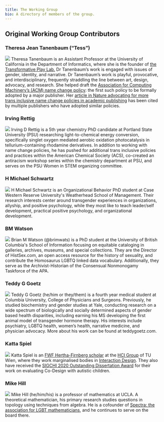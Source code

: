 ```yaml
---
title: The Working Group
bio: A directory of members of the group.
---
```

## Original Working Group Contributors
### Theresa Jean Tanenbaum (“Tess”)
![](https://publicationethics.org/files/u7140/theresa-tanenbaum-90x90.jpg)
Theresa Tanenbaum is an Assistant Professor at the University of California in the Department of Informatics, where she is the founder of [the Transformative Play Lab.](https://transformativeplay.ics.uci.edu/Tess-Tanenbaum/) Dr Tanenbaum’s work is engaged with issues of gender, identity, and narrative. Dr Tanenbaum’s work is playful, provocative, and interdisciplinary, frequently straddling the line between art, design, advocacy, and research. She helped draft the [Association for Computing Machinery’s (ACM) name change policy](https://www.acm.org/publications/policies/author-name-changes): the first such policy to be formally adopted by a major publisher. Her [article in Nature advocating for more trans inclusive name change policies in academic publishing](https://doi.org/10.1038/d41586-020-02145-3) has been cited by multiple publishers who have adopted similar policies.

### Irving Rettig
![](https://publicationethics.org/files/u7140/irving-rettig-90x90.jpg)
Irving D Rettig is a 5th year chemistry PhD candidate at Portland State University (PSU) researching light-to-chemical energy conversion, specifically singlet oxygen mediated aerobic oxidation photocatalysis in tellurium-containing rhodamine derivatives. In addition to working with name change policies, he has pushed for additional trans inclusive policies and practices within the American Chemical Society (ACS), co-created an antiracism workshop series within the chemistry department at PSU, and serves on the PSU Women in STEM organizing committee.

### H Michael Schwartz
![](https://publicationethics.org/files/u7140/h-michael-schwartz-90x90_0.jpg)
H Michael Schwartz is an Organizational Behavior PhD student at Case Western Reserve University's Weatherhead School of Management. Their research interests center around transgender experiences in organizations, allyship, and positive psychology, while they most like to teach leader/self development, practical positive psychology, and organizational development.

### BM Watson
![](https://publicationethics.org/files/u7140/bm-watson-90x90.jpg)
Brian M Watson (@brimwats) is a PhD student at the University of British Columbia's School of Information focusing on equitable cataloging in galleries, archives, museums, and special collections. They are the Director of HistSex.com, an open access resource for the history of sexuality, and contribute the Homosaurus LGBTQ linked data vocabulary. Additionally, they serve as the Archivist-Historian of the Consensual Nonmonogamy Taskforce of the APA.

### Teddy G Goetz
![](https://publicationethics.org/files/u7140/teddy-goetz-90x90.jpg)
Teddy G Goetz (he/him or they/them) is a fourth year medical student at Columbia University, College of Physicians and Surgeons. Previously, he studied biochemistry and gender studies at Yale, conducting research on a wide spectrum of biologically and socially determined aspects of gender based health disparities, including earning his MS developing the first animal model of transgender hormone therapy. His interests include psychiatry, LGBTQ health, women’s health, narrative medicine, and physician advocacy. More about his work can be found at teddygoetz.com.

### Katta Spiel
![](https://publicationethics.org/files/u7140/katta-spiel-90x90.jpg)
Katta Spiel is an [FWF Hertha-Firnberg scholar](https://www.fwf.ac.at/en/research-funding/fwf-programmes/firnberg-programme) at the [HCI Group](http://igw.tuwien.ac.at/hci/) of TU Wien, where they work marginalised bodies in [Interaction Design](https://exceptional-norms.at/). They also have received the [SIGCHI 2020 Outstanding Dissertation Award](https://sigchi.org/awards-sigchi-award-recipients-2020-sigchi-awards/) for their work on evaluating Co-Design with autistic children.

### Mike Hill
![](https://publicationethics.org/files/u7140/mike-hill-90x90.jpg)
Mike Hill (he/him/his) is a professor of mathematics at UCLA. A theoretical mathematician, his primary research studies questions in topology using techniques from algebra. He is a cofounder of [Spectra: the association for LGBT mathematicians](http://lgbtmath.org/), and he continues to serve on the board there.
